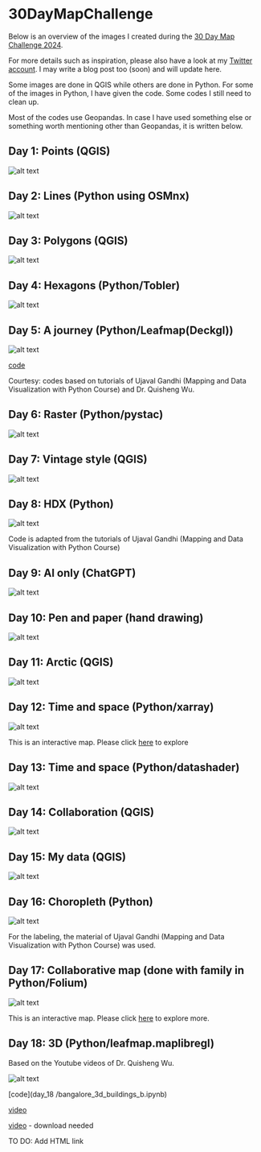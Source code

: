 # 30DayMapChallenge

Below is an overview of the images I created during the [30 Day Map Challenge 2024](https://30daymapchallenge.com/). 

For more details such as inspiration, please also have a look at my [Twitter account](https://x.com/ellenarun). I may write a blog post too (soon) and will update here. 

Some images are done in QGIS while others are done in Python. For some of the images in Python, I have given the code. Some codes I still need to clean up. 

Most of the codes use Geopandas. In case I have used something else or something worth mentioning other than Geopandas, it is written below. 

## Day 1: Points (QGIS)

![alt text](images_all/day_1.PNG)

## Day 2: Lines (Python using OSMnx)

![alt text](images_all/day_2.PNG)

## Day 3: Polygons (QGIS)

![alt text](images_all/day_3.png)

## Day 4: Hexagons (Python/Tobler)

![alt text](images_all/day_4.PNG)

## Day 5: A journey (Python/Leafmap(Deckgl))

![alt text](images_all/day_5.PNG)

[code](repo\30DayMapChallenge/day_05)

Courtesy: codes based on tutorials of Ujaval Gandhi (Mapping and Data Visualization with Python Course) and Dr. Quisheng Wu.

## Day 6: Raster (Python/pystac)

![alt text](images_all/day_7.png)

## Day 7: Vintage style (QGIS)

![alt text](images_all/day_6.PNG)

## Day 8: HDX (Python)

![alt text](images_all/day_8.png)

Code is adapted from the tutorials of Ujaval Gandhi (Mapping and Data Visualization with Python Course)

## Day 9: AI only (ChatGPT)

![alt text](images_all/day_9.PNG)

## Day 10: Pen and paper (hand drawing)

![alt text](images_all/day_10.jpg)

## Day 11: Arctic (QGIS)

![alt text](images_all/day_11.png)

## Day 12: Time and space (Python/xarray)

![alt text](images_all/day_12.PNG)

This is an interactive map. Please click [here](https://ellenb.github.io/30DayMapChallenge/hotclimate.gif) to explore

## Day 13: Time and space (Python/datashader)

![alt text](images_all/day_13.PNG)

## Day 14: Collaboration (QGIS)

![alt text](images_all/day_14.png)

## Day 15: My data (QGIS)

![alt text](images_all/day_15.png)

## Day 16: Choropleth (Python)

![alt text](images_all/day_16.png)

For the labeling, the material of Ujaval Gandhi (Mapping and Data Visualization with Python Course) was used. 

## Day 17: Collaborative map (done with family in Python/Folium)

![alt text](images_all/day_17.PNG)

This is an interactive map. Please click [here](https://ellenb.github.io/30DayMapChallenge/element.html) to explore more.

## Day 18: 3D (Python/leafmap.maplibregl)

Based on the Youtube videos of Dr. Quisheng Wu.

![alt text](images_all/day_18.PNG)

[code](day_18
/bangalore_3d_buildings_b.ipynb)

[video](https://x.com/ellenarun/status/1858868419405226292)

[video](https://ellenb.github.io/30DayMapChallenge/video_3d.mp4) - download needed

TO DO: Add HTML link 











